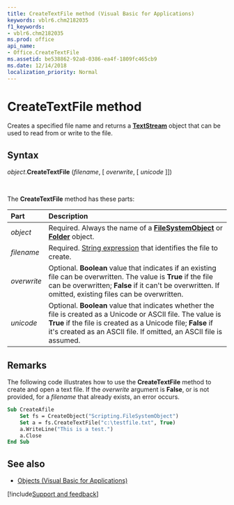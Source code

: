 ```yaml
---
title: CreateTextFile method (Visual Basic for Applications)
keywords: vblr6.chm2182035
f1_keywords:
- vblr6.chm2182035
ms.prod: office
api_name:
- Office.CreateTextFile
ms.assetid: be538862-92a8-0386-ea4f-1809fc465cb9
ms.date: 12/14/2018
localization_priority: Normal
---
```



# CreateTextFile method

Creates a specified file name and returns a **[TextStream](textstream-object.md)** object that can be used to read from or write to the file.

## Syntax

_object_.**CreateTextFile** (_filename_, [ _overwrite_, [ _unicode_ ]])

<br/>

The **CreateTextFile** method has these parts:

|Part|Description|
|:-----|:-----|
| _object_|Required. Always the name of a **[FileSystemObject](filesystemobject-object.md)** or **[Folder](folder-object.md)** object.|
| _filename_|Required. [String expression](../../Glossary/vbe-glossary.md#string-expression) that identifies the file to create.|
| _overwrite_|Optional. **Boolean** value that indicates if an existing file can be overwritten. The value is **True** if the file can be overwritten; **False** if it can't be overwritten. If omitted, existing files can be overwritten.|
| _unicode_|Optional. **Boolean** value that indicates whether the file is created as a Unicode or ASCII file. The value is **True** if the file is created as a Unicode file; **False** if it's created as an ASCII file. If omitted, an ASCII file is assumed.|

## Remarks

The following code illustrates how to use the **CreateTextFile** method to create and open a text file. If the  _overwrite_ argument is **False**, or is not provided, for a _filename_ that already exists, an error occurs.

```vb
Sub CreateAfile
    Set fs = CreateObject("Scripting.FileSystemObject")
    Set a = fs.CreateTextFile("c:\testfile.txt", True)
    a.WriteLine("This is a test.")
    a.Close
End Sub
```


## See also

- [Objects (Visual Basic for Applications)](../objects-visual-basic-for-applications.md)

[!include[Support and feedback](~/includes/feedback-boilerplate.md)]
